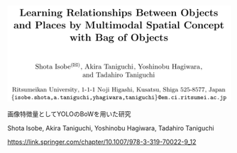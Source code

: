 ![論文](https://github.com/soraKING44/survey_paper/blob/images/spatial_concept/English/Learning%20Relationships%20Between%20Objects%20and%20Places%20by%20Multimodal%20Spatial%20Concept%20with%20Bag%20of%20Objects.png)

画像特徴量としてYOLOのBoWを用いた研究

Shota Isobe, Akira Taniguchi, Yoshinobu Hagiwara, Tadahiro Taniguchi

https://link.springer.com/chapter/10.1007/978-3-319-70022-9_12
